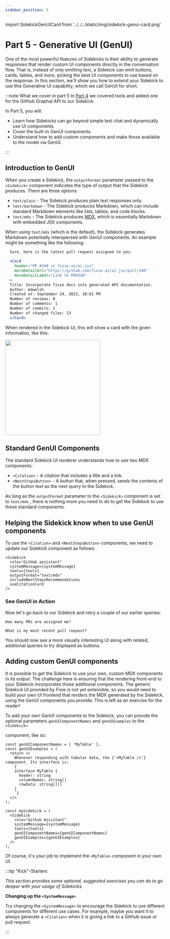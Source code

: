 ```yaml
---
sidebar_position: 5
---
```


import SidekickGenUICard from '../../../static/img/sidekick-genui-card.png'

# Part 5 - Generative UI (GenUI)

One of the most powerful features of Sidekicks is their ability to generate responses
that render custom UI components directly in the conversation flow. That is, instead of
only emitting text, a Sidekick can emit buttons, cards, tables, and more, picking the
best UI components to use based on the response. In this section, we'll show you how to
extend your Sidekick to use this Generative UI capability, which we call GenUI for short.

:::note What we cover in part 5
In [Part 4](./part4-tools) we covered tools and added one for the GitHub Graphql API to our Sidekick.

In Part 5, you will:

- Learn how Sidekicks can go beyond simple text chat and dynamically use UI components.
- Cover the built-in GenUI components.
- Understand how to add custom components and make those available to the model via GenUI.

:::

## Introduction to GenUI

When you create a Sidekick, the `outputFormat` parameter passed to the `<Sidekick>` component
indicates the type of output that the Sidekick produces. There are three options:

- `text/plain` - The Sidekick produces plain text responses only.
- `text/markdown` - The Sidekick produces Markdown, which can include standard Markdown
  elements like lists, tables, and code blocks.
- `text/mdx` - The Sidekick produces [MDX](https://mdxjs.com/), which is essentially
  Markdown with embedded JSX components.

When using `text/mdx` (which is the default), the Sidekick generates Markdown potentially
interspersed with GenUI components. An example might be something like the following:

```jsx
  Sure, here is the latest pull request assigned to you:

  <Card
    header="PR #340 in fixie-ai/ai-jsx"
    moreDetailUrl="https://github.com/fixie-ai/ai-jsx/pull/340"
    moreDetailLabel="Link to PR#340"
  >
  Title: Incorporate fixie docs into generated API documentation.
  Author: mdwelsh
  Created at: September 24, 2023, 10:01 PM
  Number of reviews: 0
  Number of comments: 1
  Number of commits: 1
  Number of changed files: 13
  </Card>
```

When rendered in the Sidekick UI, this will show a card with the given information, like this:

<img src={SidekickGenUICard} alt="" width="300"/>

## Standard GenUI Components

The standard Sidekick UI renderer understands how to use two MDX components:

- `<Citation>` - A citation that includes a title and a link.
- `<NextStepsButton>` - A button that, when pressed, sends the contents of the button text
  as the next query to the Sidekick.

As long as the `outputFormat` parameter to the `<Sidekick>` component is set to `text/mdx` ,
there is nothing more you need to do to get the Sidekick to use these standard components.

## Helping the Sidekick know when to use GenUI components

To use the `<Citation>` and `<NextStepsButton>` components, we need to update our Sidekick component as follows:

```tsx
<Sidekick
  role="GitHub assistant"
  systemMessage={systemMessage}
  tools={tools}
  outputFormat="text/mdx"
  includeNextStepsRecommendations
  useCitationCard
/>
```

### See GenUI in Action

Now let's go back to our Sidekick and retry a couple of our earlier queries:

```terminal
How many PRs are assigned me?
```

```terminal
What is my most recent pull request?
```

You should now see a more visually interesting UI along with related, additional queries to try displayed as buttons.

## Adding custom GenUI components

It is possible to get the Sidekick to use your own, custom MDX components in its output.
The challenge here is ensuring that the rendering front-end to your Sidekick incorporates
those additional components. The generic Sidekick UI provided by Fixie is not yet
extensible, so you would need to build your own UI frontend that renders the MDX generated
by the Sidekick, using the GenUI components you provide. This is left as an exercise
for the reader!

To add your own GenUI components to the Sidekick, you can provide
the optional parameters `genUIComponentNames` and `genUIExamples` to the `<Sidekick>`

component, like so:

```tsx
const genUIComponentNames = [ 'MyTable' ];
const genUIExamples = (
  return <>
    Whenever responding with tabular data, the {'<MyTable />'} component. Its interface is:
    {`
    interface MyTable {
      header: string
      columnNames: string[]
      rowData: string[][]
    }
    `}
  </>
);

const mySidekick = (
  <Sidekick
    role="Github Assistant"
    systemMessage={systemMessage}
    tools={tools}
    genUIComponentNames={genUIComponentNames}
    genUIExamples={genUIExamples}
  />
);
```

Of course, it's your job to implement the `<MyTable>` component in your own UI.

:::tip "Kick"-Starters

_This section provides some optional, suggested exercises you can do to go deeper with your usage of Sidekicks._

**Changing up the `<SystemMessage>`**

Try changing the `<SystemMessage>` to encourage the Sidekick to use different components
for different use cases. For example, maybe you want it to always generate a `<Citation>` when
it is giving a link to a GitHub issue or pull request.

:::

